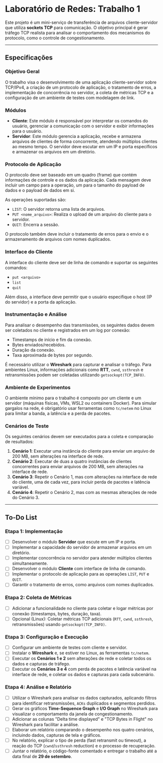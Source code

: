 # Laboratório de Redes: Trabalho 1

Este projeto é um mini-serviço de transferência de arquivos cliente-servidor que utiliza **sockets TCP** para comunicação. O objetivo principal é gerar tráfego TCP realista para analisar o comportamento dos mecanismos do protocolo, como o controle de congestionamento.

---

## Especificações

### Objetivo Geral
O trabalho visa o desenvolvimento de uma aplicação cliente-servidor sobre TCP/IPv4, a criação de um protocolo de aplicação, o tratamento de erros, a implementação de concorrência no servidor, a coleta de métricas TCP e a configuração de um ambiente de testes com modelagem de link.

### Módulos

* **Cliente**: Este módulo é responsável por interpretar os comandos do usuário, gerenciar a comunicação com o servidor e exibir informações para o usuário.
* **Servidor**: Este módulo gerencia a aplicação, recebe e armazena arquivos de clientes de forma concorrente, atendendo múltiplos clientes ao mesmo tempo. O servidor deve escutar em um IP e porta específicos e armazenar os arquivos em um diretório.

### Protocolo de Aplicação
O protocolo deve ser baseado em um quadro (frame) que contém informações de controle e os dados da aplicação. Cada mensagem deve incluir um campo para a operação, um para o tamanho do payload de dados e o payload de dados em si.

As operações suportadas são:
* `LIST`: O servidor retorna uma lista de arquivos.
* `PUT <nome_arquivo>`: Realiza o upload de um arquivo do cliente para o servidor.
* `QUIT`: Encerra a sessão.

O protocolo também deve incluir o tratamento de erros para o envio e o armazenamento de arquivos com nomes duplicados.

### Interface do Cliente
A interface do cliente deve ser de linha de comando e suportar os seguintes comandos:
* `put <arquivo>`
* `list`
* `quit`

Além disso, a interface deve permitir que o usuário especifique o host (IP do servidor) e a porta da aplicação.

### Instrumentação e Análise
Para analisar o desempenho das transmissões, os seguintes dados devem ser coletados no cliente e registrados em um log por conexão:
* Timestamps de início e fim da conexão.
* Bytes enviados/recebidos.
* Duração da conexão.
* Taxa aproximada de bytes por segundo.

É necessário utilizar o **Wireshark** para capturar e analisar o tráfego. Para ambientes Linux, informações adicionais como **RTT**, `cwnd`, `ssthresh` e retransmissões podem ser coletadas utilizando `getsockopt(TCP_INFO)`.

### Ambiente de Experimentos
O ambiente mínimo para o trabalho é composto por um cliente e um servidor (máquinas físicas, VMs, WSL2 ou containers Docker). Para simular gargalos na rede, é obrigatório usar ferramentas como `tc/netem` no Linux para limitar a banda, a latência e a perda de pacotes.

### Cenários de Teste
Os seguintes cenários devem ser executados para a coleta e comparação de resultados:

1.  **Cenário 1**: Executar uma instância do cliente para enviar um arquivo de 200 MB, sem alterações na interface de rede.
2.  **Cenário 2**: Executar de duas a quatro instâncias de clientes concorrentes para enviar arquivos de 200 MB, sem alterações na interface de rede.
3.  **Cenário 3**: Repetir o Cenário 1, mas com alterações na interface de rede do cliente, uma de cada vez, para incluir perda de pacotes e latência variável.
4.  **Cenário 4**: Repetir o Cenário 2, mas com as mesmas alterações de rede do Cenário 3.

---

## To-Do List

### Etapa 1: Implementação
* [ ] Desenvolver o módulo **Servidor** que escute em um IP e porta.
* [ ] Implementar a capacidade do servidor de armazenar arquivos em um diretório.
* [ ] Implementar concorrência no servidor para atender múltiplos clientes simultaneamente.
* [ ] Desenvolver o módulo **Cliente** com interface de linha de comando.
* [ ] Implementar o protocolo de aplicação para as operações `LIST`, `PUT` e `QUIT`.
* [ ] Garantir o tratamento de erros, como arquivos com nomes duplicados.

### Etapa 2: Coleta de Métricas
* [ ] Adicionar a funcionalidade no cliente para coletar e logar métricas por conexão (timestamps, bytes, duração, taxa).
* [ ] Opcional (Linux): Coletar métricas TCP adicionais (`RTT`, `cwnd`, `ssthresh`, retransmissões) usando `getsockopt(TCP_INFO)`.

### Etapa 3: Configuração e Execução
* [ ] Configurar um ambiente de testes com cliente e servidor.
* [ ] Instalar o **Wireshark** e, se estiver no Linux, as ferramentas `tc/netem`.
* [ ] Executar os **Cenários 1 e 2** sem alterações de rede e coletar todos os dados e capturas de tráfego.
* [ ] Executar os **Cenários 3 e 4** com perda de pacotes e latência variável na interface de rede, e coletar os dados e capturas para cada subcenário.

### Etapa 4: Análise e Relatório
* [ ] Utilizar o Wireshark para analisar os dados capturados, aplicando filtros para identificar retransmissões, `ACKs` duplicados e segmentos perdidos.
* [ ] Gerar os gráficos **Time-Sequence Graph** e **I/O Graph** no Wireshark para visualizar o comportamento da janela de congestionamento.
* [ ] Adicionar as colunas "Delta time displayed" e "TCP Bytes in Flight" no Wireshark para facilitar a análise.
* [ ] Elaborar um relatório comparando o desempenho nos quatro cenários, incluindo dados, capturas de tela e gráficos.
* [ ] No relatório, explicar o tipo de perda (fast retransmit ou timeout), a reação do TCP (`cwnd`/`ssthresh` reduction) e o processo de recuperação.
* [ ] Juntar o relatório, o código-fonte comentado e entregar o trabalho até a data final de **29 de setembro**.

